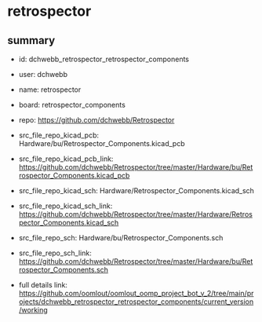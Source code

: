 # retrospector
 
## summary 
* id: dchwebb_retrospector_retrospector_components
* user: dchwebb
* name: retrospector
* board: retrospector_components
* repo: https://github.com/dchwebb/Retrospector
* src_file_repo_kicad_pcb: Hardware/bu/Retrospector_Components.kicad_pcb
* src_file_repo_kicad_pcb_link: https://github.com/dchwebb/Retrospector/tree/master/Hardware/bu/Retrospector_Components.kicad_pcb
* src_file_repo_kicad_sch: Hardware/Retrospector_Components.kicad_sch
* src_file_repo_kicad_sch_link: https://github.com/dchwebb/Retrospector/tree/master/Hardware/Retrospector_Components.kicad_sch

* src_file_repo_sch: Hardware/bu/Retrospector_Components.sch
* src_file_repo_sch_link: https://github.com/dchwebb/Retrospector/tree/master/Hardware/bu/Retrospector_Components.sch
* full details link: https://github.com/oomlout/oomlout_oomp_project_bot_v_2/tree/main/projects/dchwebb_retrospector_retrospector_components/current_version/working  







